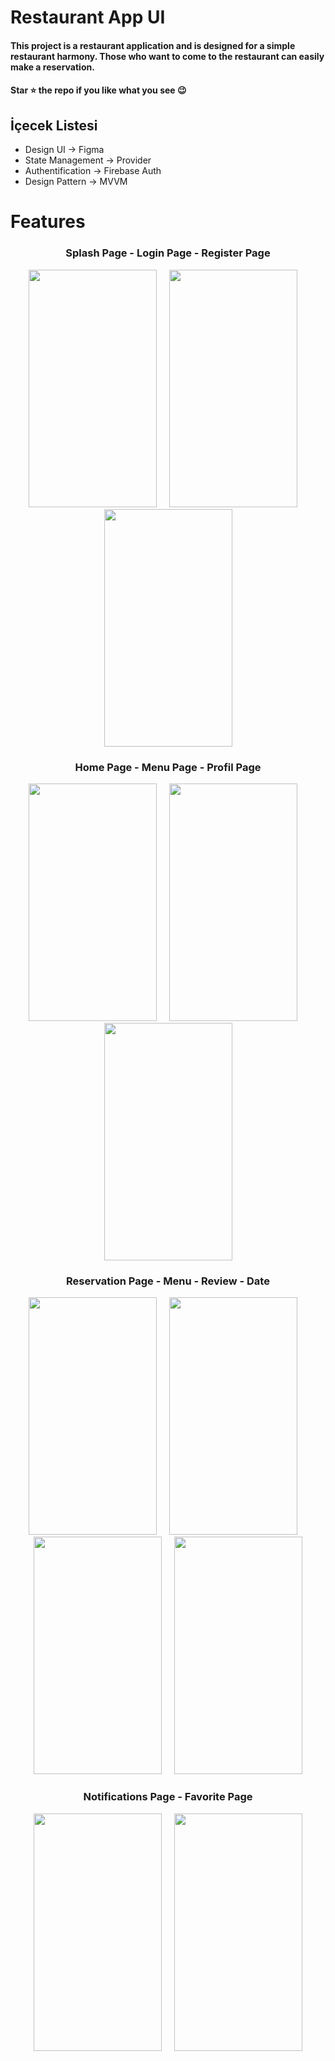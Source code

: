 <div><h1>Restaurant App UI</h1></div>
<h4>This project is a restaurant application and is designed for a simple restaurant harmony. Those who want to come to the restaurant can easily make a reservation.</h4>
 <h4>Star ⭐ the repo if you like what you see 😉 </h4>
 <div>
 <h2>İçecek Listesi</h2>
 <ul>
   <li>Design UI -> Figma</li>
   <li>State Management -> Provider</li>
   <li>Authentification -> Firebase Auth</li>
   <li>Design Pattern -> MVVM</li>
 </ul>  
 </di>
 
<div><h1>Features</h1></div>

<div align='center'><h3>Splash Page - Login Page - Register Page</h3></div>
<div align='center'>

<img height='380' width='205' src="https://user-images.githubusercontent.com/56730736/187992086-d42cd6d6-33b3-49f7-b16a-301036ac0fbd.png"> </img>&#160;&#160;&#160;
<img height='380' width='205' src="https://user-images.githubusercontent.com/56730736/187992908-dddaf8ac-7024-4fba-818d-9bfe99ec87e9.png"> </img>&#160;&#160;&#160;
<img height='380' width='205' src="https://user-images.githubusercontent.com/56730736/187992924-147c76e4-2577-43a7-bc7b-e268fe3e50ed.png"> </img>
</div>


<div align='center'><h3>Home Page - Menu Page - Profil Page </h3></div>
<div align='center'>
<img height='380' width='205' src="https://user-images.githubusercontent.com/56730736/187995387-47af32b1-9563-41b5-a059-b5baae1ee0e7.png"> </img>&#160;&#160;&#160;
<img height='380' width='205' src="https://user-images.githubusercontent.com/56730736/187996996-4fea3ac8-92f9-41bd-b398-219627db7dba.png"> </img>&#160;&#160;&#160;
<img height='380' width='205' src="https://user-images.githubusercontent.com/56730736/187995411-adc40e75-a8b4-43d2-af60-69c07ef32abf.png"> </img>
</div>

<div align='center'><h3>Reservation Page - Menu - Review - Date </h3></div>
<div align='center'>
<img height='380' width='205' src="https://user-images.githubusercontent.com/56730736/187995992-a846830d-75af-4a8c-9b2e-f89b6d76d3d2.png"> </img>&#160;&#160;&#160;
<img height='380' width='205' src="https://user-images.githubusercontent.com/56730736/187996004-3348ee03-929f-478b-91df-e371c174fa55.png"> </img>&#160;&#160;&#160;
<img height='380' width='205' src="https://user-images.githubusercontent.com/56730736/187996007-9e89be39-f97d-4b68-8837-2aeff5541b2f.png"> </img>&#160;&#160;&#160;
<img height='380' width='205' src="https://user-images.githubusercontent.com/56730736/188510196-d25968cd-76e8-4f07-add5-c8842c220981.png"> </img>
</div>

<div align='center'><h3>Notifications Page - Favorite Page </h3></div>
<div align='center'>
<img height='380' width='205' src="https://user-images.githubusercontent.com/56730736/187996697-1ea856a8-3308-435e-8fad-af3646d89a18.png"> </img>&#160;&#160;&#160;
<img height='380' width='205' src="https://user-images.githubusercontent.com/56730736/187996547-119557a4-35ca-43d2-986a-7cbdb2632acc.png"> </img>
</div>

                 
                                       
                               

